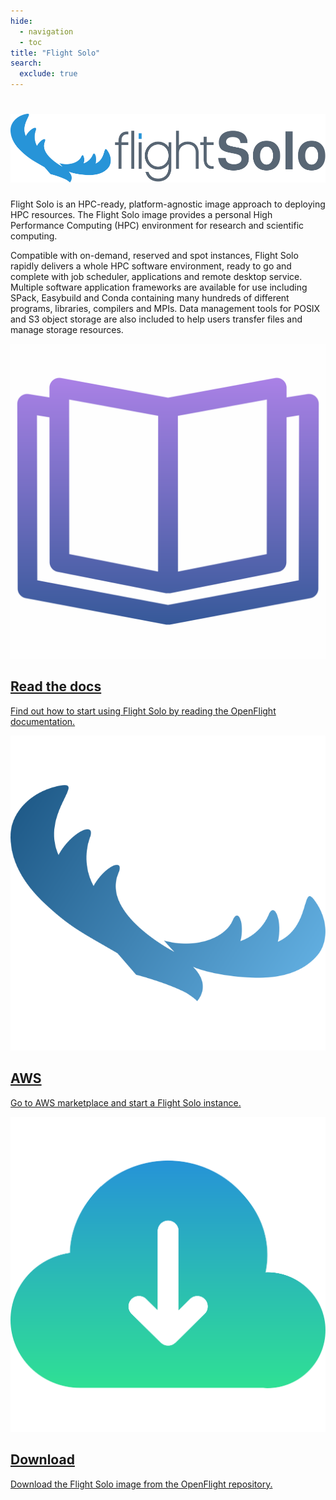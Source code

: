 ```yaml
---
hide:
  - navigation
  - toc
title: "Flight Solo"
search:
  exclude: true
---
```


<div class="solo-container no-tabs">
  <div id="solo-sidebar" class="md-sidebar md-sidebar--primary"></div>
  <div class="solo-content">
    <h1>
      <img 
        alt="Flight Solo" 
        class="header-image"
        src="assets/images/solo_title.svg"
      >
    </h1>
    <div id="solo-main-text">
      <p>
        Flight Solo is an HPC-ready, platform-agnostic image approach to deploying HPC resources. 
        The Flight Solo image provides a personal High Performance Computing (HPC) environment for research and scientific 
        computing.
      </p>
      <p>
        Compatible with on-demand, reserved and spot instances, Flight Solo rapidly delivers a whole HPC software environment, ready to go and complete with job scheduler, applications and remote desktop service. Multiple software application frameworks are available for use including SPack, Easybuild and Conda containing many hundreds of different programs, libraries, compilers and MPIs. Data management tools for POSIX and S3 object storage are also included to help users transfer files and manage storage resources.
      </p>
    </div>
    <div class="solo-card-container">
      <a class="solo-card"
         href="../docs/flight-solo">
        <img 
          alt=""
          class="solo-icon"
          src="assets/images/docs.svg"
        >
        <h2 class="card-text">Read the docs</h2>
        <p class="card-text">
          Find out how to start using Flight Solo by reading the OpenFlight documentation.
        </p>
      </a>
      <a class="solo-card"
         href="https://aws.amazon.com/marketplace/pp/prodview-q5u533n6b34oc?sr=0-1&ref_=beagle&applicationId=AWSMPContessa"
         target="_blank"
      >
        <img 
          alt=""
          class="solo-icon"
          src="../assets/images/solo_logo.svg"
        >
        <h2 class="card-text">AWS</h2>
        <p class="card-text">
          Go to AWS marketplace and start a Flight Solo instance.
        </p>
      </a>
      <a class="solo-card" 
         href="https://repo.openflighthpc.org/?prefix=images/FlightSolo/"
         target="_blank"
      >
        <img 
          alt=""
          class="solo-icon"
          src="assets/images/download.svg"
        >
        <h2 class="card-text">Download</h2>
        <p class="card-text">
          Download the Flight Solo image from the OpenFlight repository.
        </p>
      </a>
    </div>
  </div>
  <div class="md-sidebar md-sidebar--secondary"></div>
</div>
<div class="md-header__topic"></div>
